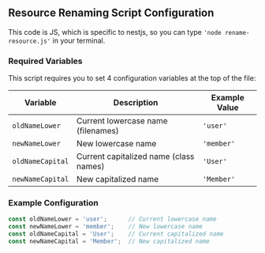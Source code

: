 ## Resource Renaming Script Configuration

This code is JS, which is specific to nestjs, so you can type `'node rename-resource.js'` in your terminal. 

### Required Variables

This script requires you to set 4 configuration variables at the top of the file:

| Variable         | Description                          | Example Value |
|------------------|--------------------------------------|---------------|
| `oldNameLower`   | Current lowercase name (filenames)   | `'user'`      |
| `newNameLower`   | New lowercase name                   | `'member'`    |
| `oldNameCapital` | Current capitalized name (class names)| `'User'`      |
| `newNameCapital` | New capitalized name                 | `'Member'`    |

### Example Configuration

```javascript
const oldNameLower = 'user';      // Current lowercase name
const newNameLower = 'member';    // New lowercase name
const oldNameCapital = 'User';    // Current capitalized name
const newNameCapital = 'Member';  // New capitalized name
```
